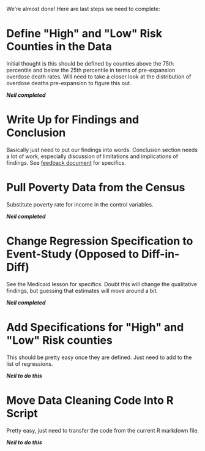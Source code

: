 We're almost done! Here are last steps we need to complete:

# Define "High" and "Low" Risk Counties in the Data

Initial thought is this should be defined by counties above the 75th percentile and below the 25th percentile in terms of pre-expansion overdose death 
rates. Will need to take a closer look at the distribution of overdose deaths pre-expansion to figure this out.

***Neil completed***

# Write Up for Findings and Conclusion

Basically just need to put our findings into words. Conclusion section needs a lot of work, especially discussion of limitations and implications of
findings. See [feedback document](Feedback-Neil-Nicole.docx) for specifics.

# Pull Poverty Data from the Census

Substitute poverty rate for income in the control variables.

***Neil completed***

# Change Regression Specification to Event-Study (Opposed to Diff-in-Diff)

See the Medicaid lesson for specifics. Doubt this will change the qualitative findings, but guessing that estimates will move around a bit.

***Neil completed***

# Add Specifications for "High" and "Low" Risk counties

This should be pretty easy once they are defined. Just need to add to the list of regressions.

***Neil to do this***

# Move Data Cleaning Code Into R Script

Pretty easy, just need to transfer the code from the current R markdown file.

***Neil to do this***
